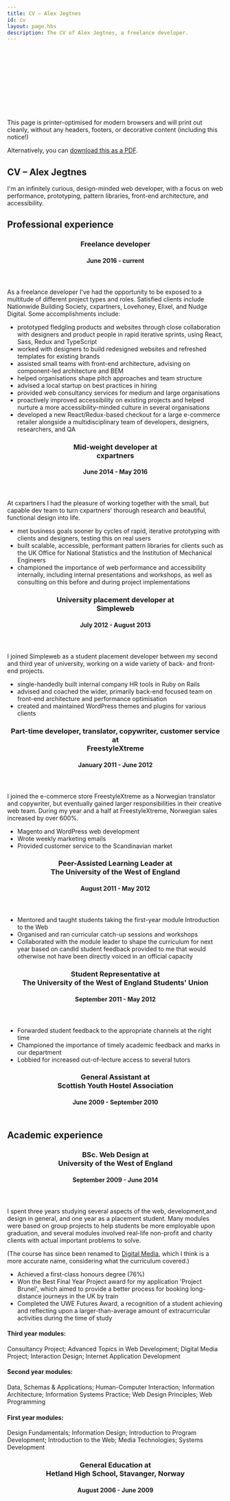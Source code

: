 ```yaml
---
title: CV – Alex Jegtnes
id: cv
layout: page.hbs
description: The CV of Alex Jegtnes, a freelance developer.
---
```


<article>
  <div class="bg-jegtnes-black jegtnes-white pa3 screen-only flex br4 mt4 mb4">
    <div class="mr3 mt3">
      <svg class="icon db">
        <use xlink:href="/assets/images/sprite.svg#printer" />
      </svg>
    </div>
    <div>
      <p class="ma0">This page is printer-optimised for modern browsers and will print out cleanly, without any headers, footers, or decorative content (including this notice!)</p>
      <p class="mt3 mb0">Alternatively, you can <a href="/assets/static/CV-AlexJegtnes.pdf">download this as a PDF</a>.</p>
    </div>
  </div>


  <h1 class="f1 tracked-tight ttu ma0">CV<span class="print-only"> – Alex Jegtnes</span></h1>

  <p class="f4">I'm an infinitely curious, design-minded web developer, with a focus on web performance, prototyping, pattern libraries, front-end architecture, and accessibility.</p>

  <section>
    <h2 class="f2 mb3">Professional experience</h2>
    <section>
      <header>
        <h3 class="f3 ma0">Freelance developer</h3>
        <h4 class="mt1">
          <time datetime="2016-06-01">June 2016</time> - current
        </h4>
      </header>
      <p>
        As a freelance developer I've had the opportunity to be exposed to a multitude of different project types and roles. Satisfied clients include Nationwide Building Society, cxpartners, Lovehoney, Elixel, and Nudge Digital. Some accomplishments include:
      </p>
      <ul>
        <li>
          prototyped fledgling products and websites through close collaboration with designers and product people in rapid iterative sprints, using React, Sass, Redux and TypeScript
        </li>
        <li>
          worked with designers to build redesigned websites and refreshed templates for existing brands
        </li>
        <li>
          assisted small teams with front-end architecture, advising on component-led architecture and BEM
        </li>
        <li>
          helped organisations shape pitch approaches and team structure
        </li>
        <li>
          advised a local startup on best practices in hiring
        </li>
        <li>
          provided web consultancy services for medium and large organisations
        </li>
        <li>
          proactively improved accessibility on existing projects and helped nurture a more accessibility-minded culture in several organisations
        </li>
        <li>
          developed a new React/Redux-based checkout for a large e-commerce retailer alongside a multidisciplinary team of developers, designers, researchers, and QA
        </li>
      </ul>
    </section>
    <section>
      <header>
        <h3 class="f3 mb0">Mid-weight developer <span class="visuallyhidden"> at </span><br /> <strong>cxpartners</strong></h3>
        <h4 class="mt1">
          <time datetime="2014-06-01">June 2014</time> -
          <time datetime="2016-05-31">May 2016</time>
        </h4>
      </header>
      <p>
        At cxpartners I had the pleasure of working together with the small, but capable dev team to turn cxpartners' thorough research and beautiful, functional design into life.
      </p>
      <ul>
        <li>
          met business goals sooner by cycles of rapid, iterative prototyping with clients and designers, testing this on real users
        </li>
        <li>
          built scalable, accessible, performant pattern libraries for clients such as the UK Office for National Statistics and the Institution of Mechanical Engineers
        </li>
        <li>
          championed the importance of web performance and accessibility internally, including internal presentations and workshops, as well as consulting on this before and during project implementations
        </li>
      </ul>
    </section>
    <section>
      <header>
        <h3 class="f3 mb0">University placement developer <span class="visuallyhidden"> at </span><br /> <strong>Simpleweb</strong></h3>
        <h4 class="mt1">
          <time datetime="2012-07-01">July 2012</time> -
          <time datetime="2013-08-31">August 2013</time>
        </h4>
      </header>
      <p>
        I joined Simpleweb as a student placement developer between my second and third year of university, working on a wide variety of back- and front-end projects.
      </p>
      <ul>
        <li>
          single-handedly built internal company HR tools in Ruby on Rails
        </li>
        <li>
          advised and coached the wider, primarily back-end focused team on front-end architecture and performance optimisation
        </li>
        <li>
          created and maintained WordPress themes and plugins for various clients
        </li>
      </ul>
    </section>
    <section>
      <header>
        <h3 class="f3 mb0">Part-time developer, translator, copywriter, customer service<span class="visuallyhidden"> at </span><br /><strong>FreestyleXtreme</strong></h3>
        <h4 class="mt1">
          <time datetime="2011-01-01">January 2011</time> -
          <time datetime="2012-06-31">June 2012</time>
        </h4>
      </header>
      <p>
        I joined the e-commerce store FreestyleXtreme as a Norwegian translator and copywriter, but eventually gained larger responsibilities in their creative web team. During my year and a half at FreestyleXtreme, Norwegian sales increased by over 600%.
      </p>
      <ul>
        <li>
          Magento and WordPress web development
        </li>
        <li>
          Wrote weekly marketing emails
        </li>
        <li>
          Provided customer service to the Scandinavian market
        </li>
      </ul>
    </section>
    <section>
      <header>
        <h3 class="f3 mb0">Peer-Assisted Learning Leader <span class="visuallyhidden"> at </span><br /> <strong>The University of the West of England</strong></h3>
        <h4 class="mt1">
          <time datetime="2011-08-01">August 2011</time> -
          <time datetime="2012-05-31">May 2012</time>
        </h4>
      </header>
      <ul>
        <li>
          Mentored and taught students taking the first-year module Introduction to the Web
        </li>
        <li>
          Organised and ran curricular catch-up sessions and workshops
        </li>
        <li>
          Collaborated with the module leader to shape the curriculum for next year based on candid student feedback provided to me that would otherwise not have been directly voiced in an official capacity
        </li>
      </ul>
    </section>
    <section>
      <header>
        <h3 class="f3 mb0">Student Representative <span class="visuallyhidden"> at </span><br /> <strong>The University of the West of England Students' Union</strong></h3>
        <h4 class="mt1">
          <time datetime="2011-09-01">September 2011</time> -
          <time datetime="2012-05-31">May 2012</time>
        </h4>
      </header>
      <ul>
        <li>
          Forwarded student feedback to the appropriate channels at the right time
        </li>
        <li>
          Championed the importance of timely academic feedback and marks in our department
        </li>
        <li>
        Lobbied for increased out-of-lecture access to several tutors
        </li>
      </ul>
    </section>
    <section>
      <header>
        <h3 class="f3 mb0">General Assistant <span class="visuallyhidden"> at </span><br /> <strong>Scottish Youth Hostel Association</strong></h3>
        <h4 class="mt1">
          <time datetime="2009-06-01">June 2009</time> -
          <time datetime="2010-09-31">September 2010</time>
        </h4>
      </header>
    </section>
  </section>
  <section>
    <h2 class="f2 mb3 mt4">Academic experience</h2>
    <section>
      <header>
        <h3 class="f3 ma0">BSc. Web Design <span class="visuallyhidden"> at </span><br /> <strong>University of the West of England</strong></h3>
        <h4 class="mt1">
          <time datetime="2010-09-01">September 2009</time> -
          <time datetime="2014-06-31">June 2014</time>
        </h4>
      </header>
      <p>
        I spent three years studying several aspects of the web, development,and design in general, and one year as a placement student. Many modules were based on group projects to help students be more employable upon graduation, and several modules involved real-life non-profit and charity clients with actual important problems to solve.
      </p>
      <p>
        (The course has since been renamed to <a href="https://courses.uwe.ac.uk/G451/digital-media">Digital Media</a>, which I think is a more accurate name, considering what the curriculum covered.)
      </p>
      <ul>
        <li>
          Achieved a first-class honours degree (76%)
        </li>
        <li>
          Won the Best Final Year Project award for my application 'Project Brunel', which aimed to provide a better process for booking long-distance journeys in the UK by train
        </li>
        <li>
          Completed the UWE Futures Award, a recognition of a student achieving and reflecting upon a larger-than-average amount of extracurricular activities during the time of study
        </li>
      </ul>
      <h4 class="mt1">Third year modules:</h4>
      <p>
        Consultancy Project; Advanced Topics in Web Development; Digital Media Project; Interaction Design; Internet Application Development
      </p>
      <h4 class="mt1">Second year modules:</h4>
      <p>
        Data, Schemas & Applications; Human-Computer Interaction; Information Architecture; Information Systems Practice; Web Design Principles; Web Programming
      </p>
      <h4 class="mt1">First year modules:</h4>
      <p>
        Design Fundamentals; Information Design; Introduction to Program Development; Introduction to the Web; Media Technologies; Systems Development
      </p>
    </section>
    <section>
      <header>
        <h3 class="f3 mb0">General Education <span class="visuallyhidden"> at </span><br /> <strong>Hetland High School, Stavanger, Norway</strong></h3>
        <h4 class="mt1">
          <time datetime="2006-08-01">August 2006</time> -
          <time datetime="2009-06-31">June 2009</time>
        </h4>
      </header>
    </section>
  </section>
</article>